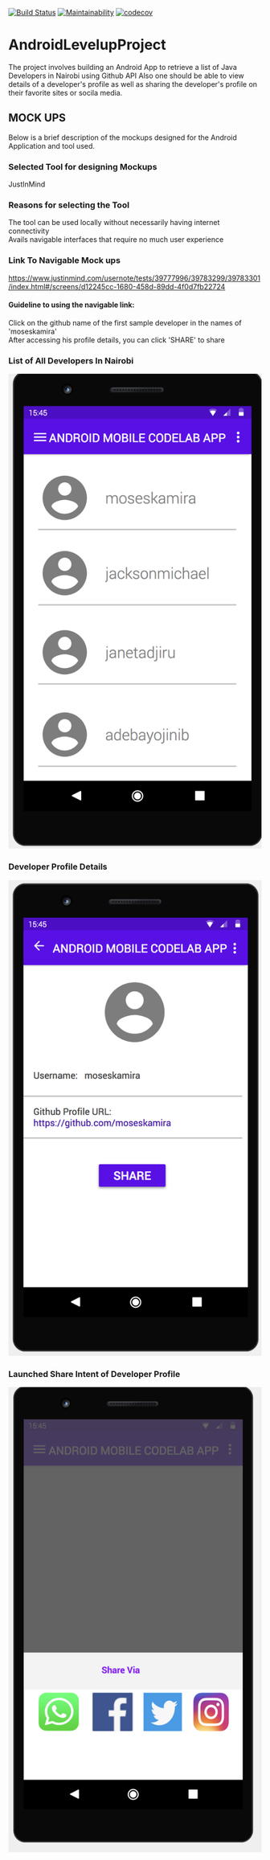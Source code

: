 [![Build Status](https://travis-ci.org/moseskamira/AndroidLevelupProject.svg?branch=develop)](https://travis-ci.org/moseskamira/AndroidLevelupProject)
[![Maintainability](https://api.codeclimate.com/v1/badges/79307512581ddef1b841/maintainability)](https://codeclimate.com/github/moseskamira/AndroidLevelupProject/maintainability)
[![codecov](https://codecov.io/gh/moseskamira/AndroidLevelupProject/branch/develop/graph/badge.svg)](https://codecov.io/gh/moseskamira/AndroidLevelupProject)

# AndroidLevelupProject
The project involves building an Android App to retrieve a list of Java Developers in Nairobi using Github API
Also one should be able to view details of a developer's profile as well as sharing the developer's profile on their favorite sites or socila media.

## MOCK UPS
Below is a brief description of the mockups designed for the Android Application and tool used.
### Selected Tool for designing Mockups
JustInMind

### Reasons for selecting the Tool
The tool can be used locally without necessarily having internet connectivity <br/>
Avails navigable interfaces that require no much user experience



### Link To Navigable Mock ups
https://www.justinmind.com/usernote/tests/39777996/39783299/39783301/index.html#/screens/d12245cc-1680-458d-89dd-4f0d7fb22724

#### Guideline to using the navigable link:
Click on the github name of the first sample developer in the names of 'moseskamira' <br/>
After accessing his profile details, you can click 'SHARE' to share


### List of All Developers In Nairobi
![List developers](/wireframes/List.png)

### Developer Profile Details
![List developers](/wireframes/profile.png)

### Launched Share Intent of Developer Profile
![List developers](/wireframes/sharing.png)

